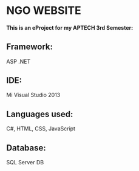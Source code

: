 # NGO WEBSITE
#### This is an eProject for my APTECH 3rd Semester:
## Framework:
ASP .NET
## IDE:
Mi Visual Studio 2013
## Languages used:
C#, HTML, CSS, JavaScript
## Database:
SQL Server DB
